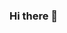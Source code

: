 ### Hi there 👋

<!-- <img 
  width="480" 
  src="https://cr-skills-chart-widget.azurewebsites.net/api/api?username=nikotomad" 
/> -->

<!--
**nikotomad/nikotomad** is a ✨ _special_ ✨ repository because its `README.md` (this file) appears on your GitHub profile.

Here are some ideas to get you started:

- 🔭 I’m currently working on ...
- 🌱 I’m currently learning ...
- 👯 I’m looking to collaborate on ...
- 🤔 I’m looking for help with ...
- 💬 Ask me about ...
- 📫 How to reach me: ...
- 😄 Pronouns: ...
- ⚡ Fun fact: ...
-->
